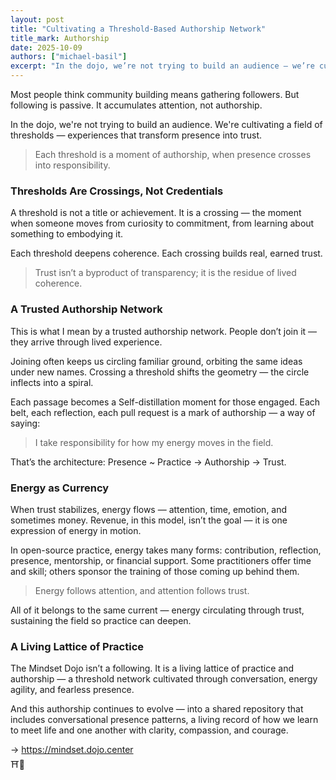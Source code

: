 ```yaml
---
layout: post
title: "Cultivating a Threshold-Based Authorship Network"
title_mark: Authorship
date: 2025-10-09
authors: ["michael-basil"]
excerpt: "In the dojo, we’re not trying to build an audience — we’re cultivating a field of thresholds: experiences that transform presence into trust."
---
```


Most people think community building means gathering followers. But following is passive. It accumulates attention, not authorship.

In the dojo, we're not trying to build an audience. We're cultivating a field of thresholds — experiences that transform presence into trust.

> Each threshold is a moment of authorship, when presence crosses into responsibility.

### Thresholds Are Crossings, Not Credentials

A threshold is not a title or achievement. It is a crossing — the moment when someone moves from curiosity to commitment, from learning about something to embodying it.

Each threshold deepens coherence. Each crossing builds real, earned trust.

> Trust isn’t a byproduct of transparency; it is the residue of lived coherence.

### A Trusted Authorship Network

This is what I mean by a trusted authorship network. People don’t join it — they arrive through lived experience.

Joining often keeps us circling familiar ground, orbiting the same ideas under new names. Crossing a threshold shifts the geometry — the circle inflects into a spiral.

Each passage becomes a Self-distillation moment for those engaged. Each belt, each reflection, each pull request is a mark of authorship — a way of saying:

> I take responsibility for how my energy moves in the field.

That’s the architecture: Presence ~ Practice → Authorship → Trust.

### Energy as Currency

When trust stabilizes, energy flows — attention, time, emotion, and sometimes money. Revenue, in this model, isn’t the goal — it is one expression of energy in motion.

In open-source practice, energy takes many forms: contribution, reflection, presence, mentorship, or financial support. Some practitioners offer time and skill; others sponsor the training of those coming up behind them.

> Energy follows attention, and attention follows trust.

All of it belongs to the same current — energy circulating through trust, sustaining the field so practice can deepen.

### A Living Lattice of Practice

The Mindset Dojo isn’t a following. It is a living lattice of practice and authorship — a threshold network cultivated through conversation, energy agility, and fearless presence.

And this authorship continues to evolve — into a shared repository that includes conversational presence patterns, a living record of how we learn to meet life and one another with clarity, compassion, and courage.

→ <https://mindset.dojo.center>  
⛩️🌿
